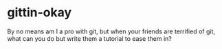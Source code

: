 # gittin-okay
By no means am I a pro with git, but when your friends are terrified of git, what can you do but write them a tutorial to ease them in?
